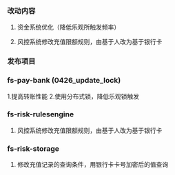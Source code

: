 ### 改动内容
1. 资金系统优化（降低乐观所触发频率）

2. 风控系统修改充值限额规则，由基于人改为基于银行卡


### 发布项目
### fs-pay-bank (0426_update_lock)
1.提高转账性能
2.使用分布式锁，降低乐观锁触发

### fs-risk-rulesengine
1. 风控系统修改充值限额规则，由基于人改为基于银行卡

### fs-risk-storage
1. 修改充值记录的查询条件，用银行卡卡号加密后的值查询
